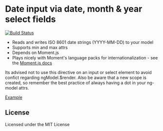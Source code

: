Date input via date, month & year select fields
===============================================

[![Build Status](https://travis-ci.org/sambs/angular-date-select.png?branch=master)](https://travis-ci.org/sambs/angular-date-select)

 - Reads and writes ISO 8601 date strings (YYYY-MM-DD) to your model
 - Supports min and max attrs
 - Depends on Moment.js
 - Plays nicely with Moment's language packs for internationalization - see the [Moment.js docs](http://momentjs.com/docs/#/i18n/)

Its advised not to use this directive on an input or select element to avoid confict regarding ngModel.$render. Also be aware that a new scope is created, so remember the best practice of always having a dot in your ng-model attrs.

[Example](http://sambs.github.io/angular-date-select/)

License
-------

Licensed under the MIT License

